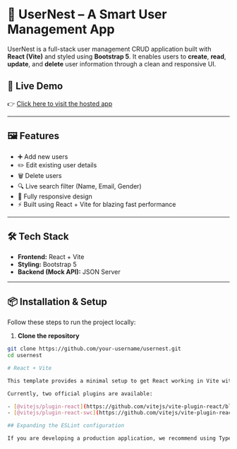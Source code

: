 # 🧠 UserNest – A Smart User Management App

UserNest is a full-stack user management CRUD application built with **React (Vite)** and styled using **Bootstrap 5**. It enables users to **create**, **read**, **update**, and **delete** user information through a clean and responsive UI.

## 🚀 Live Demo

👉 [Click here to visit the hosted app](https://usernestapp.netlify.app/)

---

## 🖼️ Features

- ➕ Add new users
- ✏️ Edit existing user details
- 🗑️ Delete users
- 🔍 Live search filter (Name, Email, Gender)
- 📱 Fully responsive design
- ⚡ Built using React + Vite for blazing fast performance

---

## 🛠️ Tech Stack

- **Frontend:** React + Vite  
- **Styling:** Bootstrap 5  
- **Backend (Mock API):** JSON Server

---

## 📦 Installation & Setup

Follow these steps to run the project locally:

1. **Clone the repository**

```bash
git clone https://github.com/your-username/usernest.git
cd usernest

# React + Vite

This template provides a minimal setup to get React working in Vite with HMR and some ESLint rules.

Currently, two official plugins are available:

- [@vitejs/plugin-react](https://github.com/vitejs/vite-plugin-react/blob/main/packages/plugin-react/README.md) uses [Babel](https://babeljs.io/) for Fast Refresh
- [@vitejs/plugin-react-swc](https://github.com/vitejs/vite-plugin-react-swc) uses [SWC](https://swc.rs/) for Fast Refresh

## Expanding the ESLint configuration

If you are developing a production application, we recommend using TypeScript and enable type-aware lint rules. Check out the [TS template](https://github.com/vitejs/vite/tree/main/packages/create-vite/template-react-ts) to integrate TypeScript and [`typescript-eslint`](https://typescript-eslint.io) in your project.


